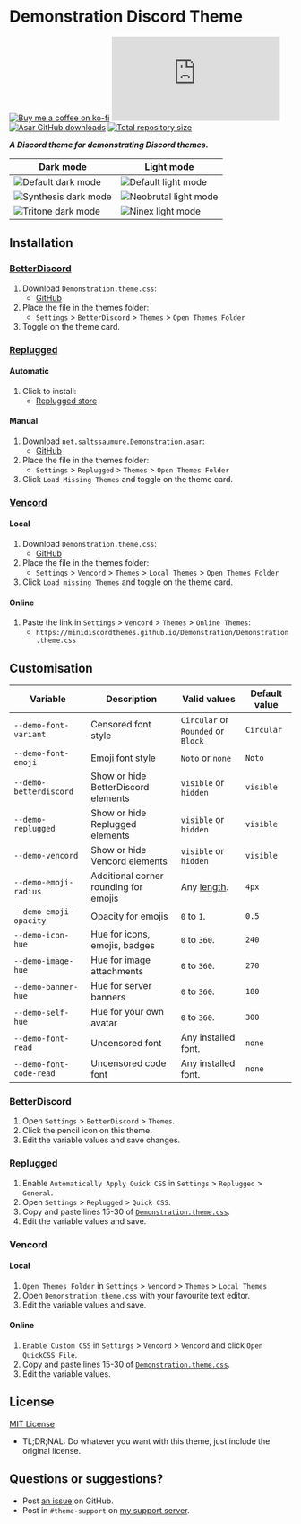 [preview-dark]:         https://minidiscordthemes.github.io/Demonstration/preview/preview-dark.png
[preview-light]:        https://minidiscordthemes.github.io/Demonstration/preview/preview-light.png
[preview-neobrutal]:    https://minidiscordthemes.github.io/Demonstration/preview/preview-neobrutal.png
[preview-synthesis]:    https://minidiscordthemes.github.io/Demonstration/preview/preview-synthesis.png
[preview-ninex]:        https://minidiscordthemes.github.io/Demonstration/preview/preview-ninex.png
[preview-tritone]:      https://minidiscordthemes.github.io/Demonstration/preview/preview-tritone.png

[css-color]:        https://developer.mozilla.org/en-US/docs/Web/CSS/color_value
[css-length]:       https://developer.mozilla.org/en-US/docs/Web/CSS/length

[discord]:          https://discord.gg/uy8nKQVatp

[BetterDiscord]:    https://betterdiscord.app/
[Replugged]:        https://replugged.dev/
[Vencord]:          https://github.com/Vendicated/Vencord

[shield-donate]:    https://img.shields.io/badge/Donate-ko--fi-orange?style=flat-square&logo=kofi&logoColor=orange
[ko-fi]:            https://ko-fi.com/saltssaumure "Buy me a coffee!"

[shield-bd-dl]:     https://img.shields.io/github/downloads/MiniDiscordThemes/Demonstration/Demonstration.theme.css?color=purple&label=Downloads&style=flat-square
[shield-asar-dl]:   https://img.shields.io/github/downloads/MiniDiscordThemes/Demonstration/net.saltssaumure.Demonstration.asar?color=purple&label=Downloads&style=flat-square
[shield-repo-size]: https://img.shields.io/github/repo-size/MiniDiscordThemes/Demonstration?label=Repository&style=flat-square "Total size"

[github]:           https://github.com/MiniDiscordThemes/Demonstration
[issues]:           https://github.com/MiniDiscordThemes/Demonstration/issues
[license]:          https://github.com/MiniDiscordThemes/Demonstration/blob/main/LICENSE
[.theme.css]:       https://github.com/MiniDiscordThemes/Demonstration/blob/main/Demonstration.theme.css

[release-bd]:       https://betterdiscord.app/theme/?id=000 "BetterDiscord store page"
[release-rp]:       https://replugged.dev/store/net.saltssaumure.Demonstration "Replugged store page"
[release-bd-gh]:    https://github.com/MiniDiscordThemes/Demonstration/releases/latest/download/Demonstration.theme.css "Get latest release"
[release-rp-gh]:    https://github.com/MiniDiscordThemes/Demonstration/releases/latest/download/net.saltssaumure.Demonstration.asar "Get latest release"

# Demonstration Discord Theme
[![Buy me a coffee on ko-fi][shield-donate]][ko-fi]
[![CSS GitHub downloads][shield-bd-dl]][release-bd-gh]
[![Asar GitHub downloads][shield-asar-dl]][release-rp-gh]
[![Total repository size][shield-repo-size]][github]

***A Discord theme for demonstrating Discord themes.***

| Dark mode                                 | Light mode                                 |
| ----------------------------------------- | ------------------------------------------ |
| ![Default dark mode][preview-dark]        | ![Default light mode][preview-light]       |
| ![Synthesis dark mode][preview-synthesis] | ![Neobrutal light mode][preview-neobrutal] |
| ![Tritone dark mode][preview-tritone]     | ![Ninex light mode][preview-ninex]         |

## Installation

### [BetterDiscord][BetterDiscord]
1. Download `Demonstration.theme.css`:
    <!-- - [BetterDiscord store][release-bd] -->
    - [GitHub][release-bd-gh]
2. Place the file in the themes folder:
    - `Settings` > `BetterDiscord` > `Themes` > `Open Themes Folder`
3. Toggle on the theme card.

### [Replugged][Replugged]
#### Automatic
1. Click to install:
    - [Replugged store][release-rp]
#### Manual
1. Download `net.saltssaumure.Demonstration.asar`:
    - [GitHub][release-rp-gh]
2. Place the file in the themes folder:
    - `Settings` > `Replugged` > `Themes` > `Open Themes Folder`
3. Click `Load Missing Themes` and toggle on the theme card.

### [Vencord][Vencord]
#### Local
1. Download `Demonstration.theme.css`:
    <!-- - [BetterDiscord store][release-bd] -->
    - [GitHub][release-bd-gh]
2. Place the file in the themes folder:
    - `Settings` > `Vencord` > `Themes` > `Local Themes` > `Open Themes Folder`
3. Click `Load missing Themes` and toggle on the theme card.
#### Online
1. Paste the link in `Settings` > `Vencord` > `Themes` > `Online Themes`:
    - `https://minidiscordthemes.github.io/Demonstration/Demonstration.theme.css`

## Customisation

| Variable                | Description                           | Valid values                       | Default value |
| ----------------------- | ------------------------------------- | ---------------------------------- | ------------- |
| `--demo-font-variant`   | Censored font style                   | `Circular` or `Rounded` or `Block` | `Circular`    |
| `--demo-font-emoji`     | Emoji font style                      | `Noto` or `none`                   | `Noto`        |
| `--demo-betterdiscord`  | Show or hide BetterDiscord elements   | `visible` or `hidden`              | `visible`     |
| `--demo-replugged`      | Show or hide Replugged elements       | `visible` or `hidden`              | `visible`     |
| `--demo-vencord`        | Show or hide Vencord elements         | `visible` or `hidden`              | `visible`     |
| `--demo-emoji-radius`   | Additional corner rounding for emojis | Any [length][css-length].          | `4px`         |
| `--demo-emoji-opacity`  | Opacity for emojis                    | `0` to `1`.                        | `0.5`         |
| `--demo-icon-hue`       | Hue for icons, emojis, badges         | `0` to `360`.                      | `240`         |
| `--demo-image-hue`      | Hue for image attachments             | `0` to `360`.                      | `270`         |
| `--demo-banner-hue`     | Hue for server banners                | `0` to `360`.                      | `180`         |
| `--demo-self-hue`       | Hue for your own avatar               | `0` to `360`.                      | `300`         |
| `--demo-font-read`      | Uncensored font                       | Any installed font.                | `none`        |
| `--demo-font-code-read` | Uncensored code font                  | Any installed font.                | `none`        |

### BetterDiscord
1. Open `Settings` > `BetterDiscord` > `Themes`.
2. Click the pencil icon on this theme.
3. Edit the variable values and save changes.

### Replugged
1. Enable `Automatically Apply Quick CSS` in `Settings` > `Replugged` > `General`.
2. Open `Settings` > `Replugged` > `Quick CSS`.
3. Copy and paste lines 15-30 of [`Demonstration.theme.css`][.theme.css].
4. Edit the variable values and save.

### Vencord
#### Local
1. `Open Themes Folder` in `Settings` > `Vencord` > `Themes` > `Local Themes`
2. Open `Demonstration.theme.css` with your favourite text editor.
3. Edit the variable values and save.
#### Online
1. `Enable Custom CSS` in `Settings` > `Vencord` > `Vencord` and click `Open QuickCSS File`.
2. Copy and paste lines 15-30 of [`Demonstration.theme.css`][.theme.css].
3. Edit the variable values.

## License
[MIT License][license]
- <span title="Too long; didn't read; not a lawyer">TL;DR;NAL</span>: Do whatever you want with this theme, just include the original license.

## Questions or suggestions?
- Post [an issue][issues] on GitHub.
- Post in `#theme-support` on [my support server][discord].